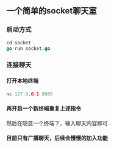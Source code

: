 ## 一个简单的socket聊天室

### 启动方式
```go
cd socket
go run socket.go
```

### 连接聊天
#### 打开本地终端
```go
nc 127.0.0.1 8080
```
#### 再开启一个新终端重复上述指令
然后在随意一个终端下，输入聊天内容即可


#### 目前只有广播聊天，后续会慢慢的加入功能
